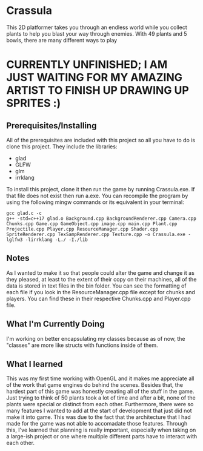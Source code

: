 # Crassula
This 2D platformer takes you through an endless world while you collect plants to help you blast your way through enemies. With 49 plants and 5 bowls, there are many different ways to play

# CURRENTLY UNFINISHED; I AM JUST WAITING FOR MY AMAZING ARTIST TO FINISH UP DRAWING UP SPRITES :)

## Prerequisites/Installing
All of the prerequisites are included with this project so all you have to do is clone this project.
They include the libraries:
  - glad
  - GLFW
  - glm
  - irrklang

To install this project, clone it then run the game by running Crassula.exe. If that file does not exist then run a.exe.
You can recompile the program by using the following mingw commands or its equivalent in your terminal:
```
gcc glad.c -c
g++ -std=c++17 glad.o Background.cpp BackgroundRenderer.cpp Camera.cpp Chunks.cpp Game.cpp GameObject.cpp image.cpp main.cpp Plant.cpp Projectile.cpp Player.cpp ResourceManager.cpp Shader.cpp SpriteRenderer.cpp TexSampRenderer.cpp Texture.cpp -o Crassula.exe -lglfw3 -lirrklang -L./ -I./lib
```

## Notes
As I wanted to make it so that people could alter the game and change it as they pleased, at least to the extent of their copy on their machines, all of the data is stored in text files in the bin folder. You can see the formatting of each file if you look in the ResourceManager.cpp file except for chunks and players. You can find these in their respective Chunks.cpp and Player.cpp file.

## What I'm Currently Doing
I'm working on better encapsulating my classes because as of now, the "classes" are more like structs with functions inside of them.

## What I learned
This was my first time working with OpenGL and it makes me appreciate all of the work that game engines do behind the scenes. Besides that, the hardest part of this game was honestly creating all of the stuff in the game. Just trying to think of 50 plants took a lot of time and after a bit, none of the plants were special or distinct from each other. Furthermore, there were so many features I wanted to add at the start of development that just did not make it into game. This was due to the fact that the architecture that I had made for the game was not able to accomadate those features. Through this, I've learned that planning is really important, especially when taking on a large-ish project or one where multiple different parts have to interact with each other.
